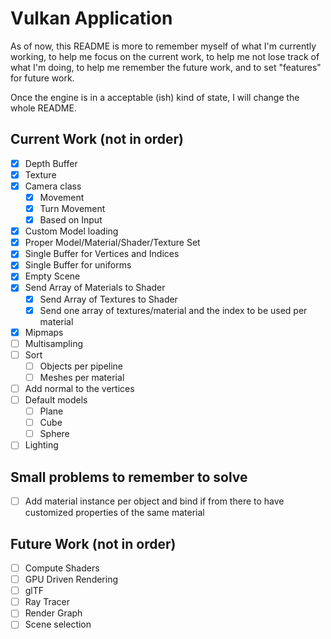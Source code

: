 # Vulkan Application

As of now, this README is more to remember myself of what I'm currently working, to help me focus on the current work, 
to help me not lose track of what I'm doing, to help me remember the future work, and to set "features" for future work.

Once the engine is in a acceptable (ish) kind of state, I will change the whole README.

## Current Work (not in order)

- [x] Depth Buffer 
- [x] Texture 
- [x] Camera class
	- [x] Movement 
	- [x] Turn Movement
	- [x] Based on Input
- [x] Custom Model loading
- [x] Proper Model/Material/Shader/Texture Set
- [x] Single Buffer for Vertices and Indices 
- [x] Single Buffer for uniforms
- [x] Empty Scene
- [x] Send Array of Materials to Shader 
	- [x] Send Array of Textures to Shader
	- [x] Send one array of textures/material and the index to be used per material
- [x] Mipmaps
- [ ] Multisampling
- [ ] Sort
	- [ ] Objects per pipeline
	- [ ] Meshes per material
- [ ] Add normal to the vertices
- [ ] Default models
	- [ ] Plane
	- [ ] Cube
	- [ ] Sphere
- [ ] Lighting

## Small problems to remember to solve

- [ ] Add material instance per object and bind if from there to have customized properties of the same material
	
## Future Work (not in order)

- [ ] Compute Shaders
- [ ] GPU Driven Rendering
- [ ] glTF
- [ ] Ray Tracer
- [ ] Render Graph
- [ ] Scene selection

